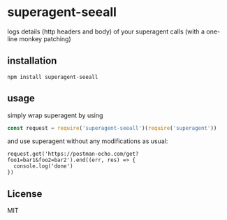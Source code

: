 # superagent-seeall
logs details (http headers and body) of your superagent calls (with a one-line monkey patching)

## installation

```
npm install superagent-seeall
```

## usage

simply wrap superagent by using
```js
const request = require('superagent-seeall')(require('superagent'))
```
and use superagent without any modifications as usual:
```
request.get('https://postman-echo.com/get?foo1=bar1&foo2=bar2').end((err, res) => {
  console.log('done')
})
```

## License

MIT

